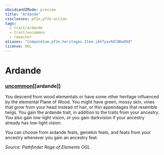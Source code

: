 ```yaml
---
obsidianUIMode: preview
title: "Ardande"
cssclasses: pf2e,pf2e-action
tags:
  - trait/ardande
  - trait/uncommon
  - remaster
aliases: "Compendium.pf2e.heritages.Item.jAX7yavR4lNKwDK8"
license: OGL
---
```

# Ardande

### [uncommon](uncommon "Uncommon Rarity Trait")[[ardande]]






You descend from wood elementals or have some other heritage influenced by the elemental Plane of Wood. You might have green, mossy skin, vines that grow from your head instead of hair, or thin appendages that resemble twigs. You gain the ardande trait, in addition to the traits from your ancestry. You also gain low-light vision, or you gain darkvision if your ancestry already has low-light vision.

You can choose from ardande feats, geniekin feats, and feats from your ancestry whenever you gain an ancestry feat.

*Source: Pathfinder Rage of Elements*
*OGL*